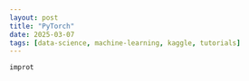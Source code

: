 ```yaml
---
layout: post
title: "PyTorch"
date: 2025-03-07
tags: [data-science, machine-learning, kaggle, tutorials]
---
```

```python
improt
```